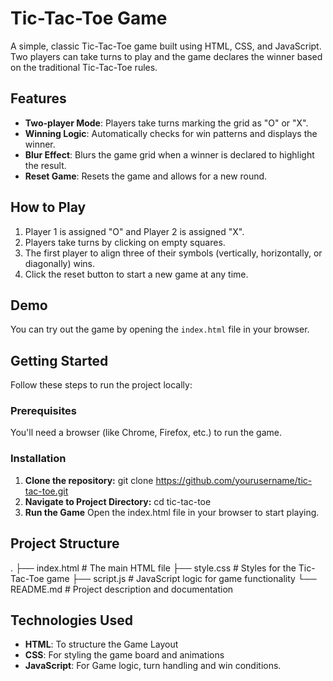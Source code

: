 # Tic-Tac-Toe Game

A simple, classic Tic-Tac-Toe game built using HTML, CSS, and JavaScript. Two players can take turns to play and the game declares the winner based on the traditional Tic-Tac-Toe rules.

## Features

- **Two-player Mode**: Players take turns marking the grid as "O" or "X".
- **Winning Logic**: Automatically checks for win patterns and displays the winner.
- **Blur Effect**: Blurs the game grid when a winner is declared to highlight the result.
- **Reset Game**: Resets the game and allows for a new round.

## How to Play

1. Player 1 is assigned "O" and Player 2 is assigned "X".
2. Players take turns by clicking on empty squares.
3. The first player to align three of their symbols (vertically, horizontally, or diagonally) wins.
4. Click the reset button to start a new game at any time.

## Demo

You can try out the game by opening the `index.html` file in your browser.

## Getting Started

Follow these steps to run the project locally:

### Prerequisites

You'll need a browser (like Chrome, Firefox, etc.) to run the game.
 
### Installation

1. **Clone the repository:**
   git clone https://github.com/yourusername/tic-tac-toe.git
2. **Navigate to Project Directory:**
   cd tic-tac-toe
3. **Run the Game**
   Open the index.html file in your browser to start playing.

## Project Structure
.
├── index.html    # The main HTML file
├── style.css     # Styles for the Tic-Tac-Toe game
├── script.js     # JavaScript logic for game functionality
└── README.md     # Project description and documentation

## Technologies Used
- **HTML**: To structure the Game Layout
- **CSS**: For styling the game board and animations
- **JavaScript**: For Game logic, turn handling and win conditions.
